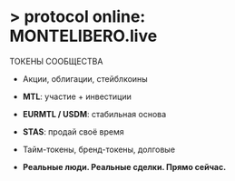 # > protocol online: MONTELIBERO.live

ТОКЕНЫ СООБЩЕСТВА

- Акции, облигации, стейблкоины

- **MTL**: участие + инвестиции

- **EURMTL / USDM**: стабильная основа

- **STAS**: продай своё время

- Тайм-токены, бренд-токены, долговые

- **Реальные люди. Реальные сделки. Прямо сейчас.**